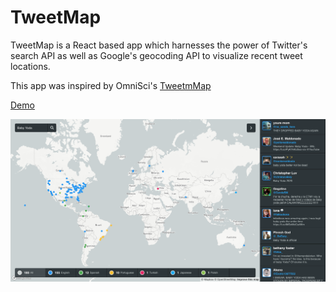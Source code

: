 # TweetMap

TweetMap is a React based app which harnesses the power of Twitter's search API as well as Google's geocoding API to visualize recent tweet locations.

This app was inspired by OmniSci's [TweetmMap](https://www.omnisci.com/demos/tweetmap)

[Demo](https://clockworkftw.github.io/tweetmap/)

![](screenshot.png)
